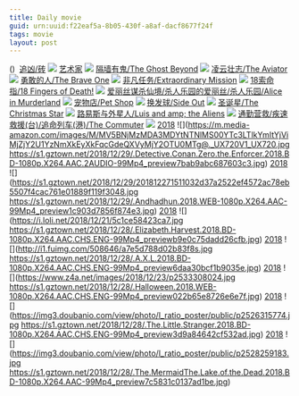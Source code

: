```yaml
---
title: Daily movie
guid: urn:uuid:f22eaf5a-8b05-430f-a8af-dacf8677f24f
tags: movie
layout: post
---
```


()
![]()
[追凶/砖](magnet:?xt=urn:btih:b6dadd3d547ae0441f26f4fea7b7ebc37d6d9477)
![](http://img.google.com.btba.xiaoeryi.com/upload/2014/11/01/vOWOvvWQOaQQ.big.jpg)
[艺术家](magnet:?xt=urn:btih:WN5L6X2MBQNIAKN6CR6577T6MGTG2TVZ)
![](http://gif-china.cc/uploads/allimg/181222/43852375185fe1b7.jpg?h=250)
[隔墙有鬼/The Ghost Beyond](magnet:?xt=urn:btih:ff702e8d082b0450d769d1f665d518861cfa1765)
![](http://img.google.com.btba.xiaoeryi.com/upload/2018/12/26/55442551o02F57.big.jpg)
[凌云壮志/The Aviator](magnet:?xt=urn:btih:d1e3ed551b4480b2c56202964e3d61ed6824d356)
![](http://img.google.com.btba.xiaoeryi.com/upload/2018/12/29/x437074w551610.big.jpg)
[勇敢的人/The Brave One](magnet:?xt=urn:btih:76d7509520e39e8b62073273f6998d32d2173b46)
![](http://img.google.com.btba.xiaoeryi.com/upload/2018/12/29/007466I21j4757.big.jpg)
[非凡任务/Extraordinary Mission](magnet:?xt=urn:btih:6c847e923b2f516c19dda6947f8e2b82869a3626)
![](http://img.google.com.btba.xiaoeryi.com/upload/2017/04/03/53U02721495_19.big.jpg)
[18索命指/18 Fingers of Death!](magnet:?xt=urn:btih:dad90806a536d583b7e4a329b73183f9aceeca41)
![](http://img.google.com.btba.xiaoeryi.com/upload/2018/12/29/v40608557k4071.big.jpg)
[爱丽丝谋杀仙境/杀人乐园的爱丽丝/杀人乐园/Alice in Murderland](magnet:?xt=urn:btih:e804278c6297531c027416a03c11ebc066b61bbe)
![](http://img.google.com.btba.xiaoeryi.com/upload/2018/12/29/0r7681905J4104.big.jpg)
[宠物店/Pet Shop](magnet:?xt=urn:btih:e7ce259740b7bd9c2adb585a12d864ecd2d50b31)
![](http://img.google.com.btba.xiaoeryi.com/upload/2018/12/29/96n600I1708454.big.jpg)
[换发球/Side Out](magnet:?xt=urn:btih:283456a42e981a606f2a91c4a00296423c36aa44)
![](http://img.google.com.btba.xiaoeryi.com/upload/2018/12/29/49R0551471066M.big.jpg)
[圣诞星/The Christmas Star](magnet:?xt=urn:btih:abc7fdd2a94e48790750ced5091a01d58a44dc16)
![](http://img.google.com.btba.xiaoeryi.com/upload/2018/12/29/I15776105940e6.big.jpg)
[路易斯与外星人/Luis  and amp; the Aliens](magnet:?xt=urn:btih:d3de053eeac6e9850a3591970076d08a1c237bad)
![](http://img.google.com.btba.xiaoeryi.com/upload/2018/12/29/506251785Xt424.big.jpg)
[通勤营救/疾速救援(台)/追命列车(港)/The Commuter](magnet:?xt=urn:btih:967b30abb08730cd89983a47cef080b4d855b8e9)
![](http://img.google.com.btba.xiaoeryi.com/upload/2018/04/05/z616r191622854.big.jpg)
[2018](magnet:?xt=urn:btih:F1A23C41CCD4FE71374E79D362F0F52E700D9490)
![](https://m.media-amazon.com/images/M/MV5BNjMzMDA3MDYtNTNlMS00YTc3LTlkYmItYjViMjZjY2U1YzNmXkEyXkFqcGdeQXVyMjY2OTU0MTg@._UX720V1_UX720.jpg
https://s1.gztown.net/2018/12/29/.Detective.Conan.Zero.the.Enforcer.2018.BD-1080p.X264.AAC.2AUDIO-99Mp4_preview7bab9abc687603c3.jpg)
[2018](magnet:?xt=urn:btih:27992AC89BD5ABF88D9299D1A78943005DDEFC6C)
![](https://s1.gztown.net/2018/12/29/201812271511032d37a2522ef4572ac78eb5507f4cac761e01889f119f3048.jpg
https://s1.gztown.net/2018/12/29/.Andhadhun.2018.WEB-1080p.X264.AAC-99Mp4_preview1c903d7856f874e3.jpg)
[2018](magnet:?xt=urn:btih:94579B566B03C198DB4E99998596E955ED6D11AA)
![](https://i.loli.net/2018/12/21/5c1ce58423ca7.jpg
https://s1.gztown.net/2018/12/28/.Elizabeth.Harvest.2018.BD-1080p.X264.AAC.CHS.ENG-99Mp4_previewb9e0c75dadd26cfb.jpg)
[2018](magnet:?xt=urn:btih:2365F665B3DB06F3347FEA214BD0943B9D2282D1)
![](http://i1.fuimg.com/508646/a7e5d788d02b83f8s.jpg
https://s1.gztown.net/2018/12/28/.A.X.L.2018.BD-1080p.X264.AAC.CHS.ENG-99Mp4_preview6daa30bcf1b9035e.jpg)
[2018](magnet:?xt=urn:btih:1494A4B403EAD0349B4B5521E01C5B9EE2F6C208)
![](https://www.z4a.net/images/2018/12/23/p2533308024.jpg
https://s1.gztown.net/2018/12/28/.Halloween.2018.WEB-1080p.X264.AAC.CHS.ENG-99Mp4_preview022b65e8726e6e7f.jpg)
[2018](magnet:?xt=urn:btih:E25264096044147E71ABAF86131E9B35561F23E8)
![](https://img3.doubanio.com/view/photo/l_ratio_poster/public/p2526315774.jpg
https://s1.gztown.net/2018/12/28/.The.Little.Stranger.2018.BD-1080p.X264.AAC.CHS.ENG-99Mp4_preview3d9a84642cf532ad.jpg)
[2018](magnet:?xt=urn:btih:97B8D96191714E7C8B1446958EDDBA78F652736D)
![](https://img3.doubanio.com/view/photo/l_ratio_poster/public/p2528259183.jpg
https://s1.gztown.net/2018/12/28/.The.MermaidThe.Lake.of.the.Dead.2018.BD-1080p.X264.AAC-99Mp4_preview7c5831c0137ad1be.jpg)
